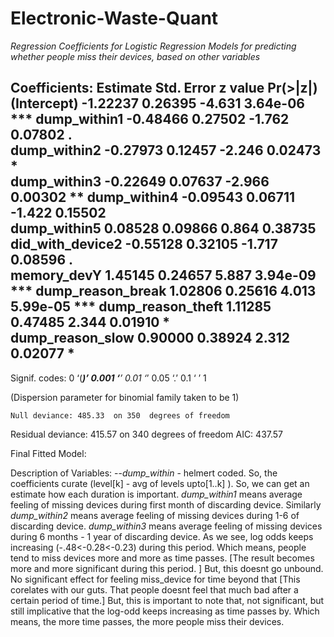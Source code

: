 # Electronic-Waste-Quant


*Regression Coefficients for Logistic Regression Models for predicting whether people miss their devices, based on other variables*

Coefficients:
                  Estimate Std. Error z value Pr(>|z|)    
(Intercept)       -1.22237    0.26395  -4.631 3.64e-06 ***
dump_within1      -0.48466    0.27502  -1.762  0.07802 .  
dump_within2      -0.27973    0.12457  -2.246  0.02473 *  
dump_within3      -0.22649    0.07637  -2.966  0.00302 ** 
dump_within4      -0.09543    0.06711  -1.422  0.15502    
dump_within5       0.08528    0.09866   0.864  0.38735    
did_with_device2  -0.55128    0.32105  -1.717  0.08596 .  
memory_devY        1.45145    0.24657   5.887 3.94e-09 ***
dump_reason_break  1.02806    0.25616   4.013 5.99e-05 ***
dump_reason_theft  1.11285    0.47485   2.344  0.01910 *  
dump_reason_slow   0.90000    0.38924   2.312  0.02077 *  
---
Signif. codes:  0 ‘(***)’ 0.001 ‘**’ 0.01 ‘*’ 0.05 ‘.’ 0.1 ‘ ’ 1

(Dispersion parameter for binomial family taken to be 1)

    Null deviance: 485.33  on 350  degrees of freedom
Residual deviance: 415.57  on 340  degrees of freedom
AIC: 437.57

Final Fitted Model:

Description of Variables:
--*dump_within* - helmert coded. So, the coefficients curate (level[k] - avg of levels upto[1..k] ). So, we can get an estimate how each duration is important. *dump_within1* means average feeling of missing devices during first month of discarding device. Similarly *dump_within2* means average feeling of missing devices during 1-6 of discarding device. *dump_within3* means average feeling of missing devices during 6 months - 1 year of discarding device. As we see, log odds keeps increasing (-.48<-0.28<-0.23) during this period. Which means, people tend to miss devices more and more as time passes. [The result becomes more and more significant during this period. ] But, this doesnt go unbound. No significant effect for feeling miss_device for time beyond that [This corelates with our guts. That people doesnt feel that much bad after a certain period of time.] But, this is important to note that, not significant, but still implicative that the log-odd keeps increasing as time passes by. Which means, the more time passes, the more people miss their devices.